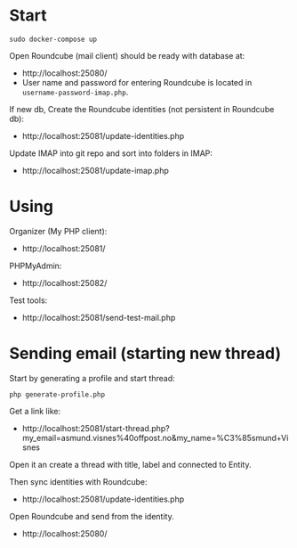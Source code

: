 
# Start

    sudo docker-compose up
    
Open Roundcube (mail client) should be ready with database at:
- http://localhost:25080/
- User name and password for entering Roundcube is located in `username-password-imap.php`.

If new db, Create the Roundcube identities (not persistent in Roundcube db):
- http://localhost:25081/update-identities.php

Update IMAP into git repo and sort into folders in IMAP:
- http://localhost:25081/update-imap.php

# Using

Organizer (My PHP client):
- http://localhost:25081/

PHPMyAdmin:
- http://localhost:25082/

Test tools:
- http://localhost:25081/send-test-mail.php

# Sending email (starting new thread)

Start by generating a profile and start thread:

    php generate-profile.php

Get a link like:

- http://localhost:25081/start-thread.php?my_email=asmund.visnes%40offpost.no&my_name=%C3%85smund+Visnes

Open it an create a thread with title, label and connected to Entity.

Then sync identities with Roundcube:

- http://localhost:25081/update-identities.php

Open Roundcube and send from the identity.

- http://localhost:25080/